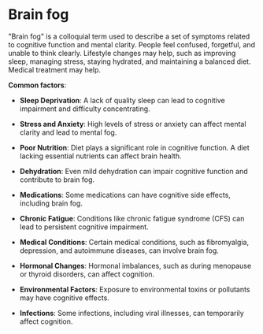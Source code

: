 [//]: # (source: ?)
[//]: # (tags: conditions)

# Brain fog

"Brain fog" is a colloquial term used to describe a set of symptoms related to cognitive function and mental clarity. People feel confused, forgetful, and unable to think clearly. Lifestyle changes may help, such as improving sleep, managing stress, staying hydrated, and maintaining a balanced diet. Medical treatment may help.

**Common factors**:

* **Sleep Deprivation**: A lack of quality sleep can lead to cognitive impairment and difficulty concentrating.

* **Stress and Anxiety**: High levels of stress or anxiety can affect mental clarity and lead to mental fog.

* **Poor Nutrition**: Diet plays a significant role in cognitive function. A diet lacking essential nutrients can affect brain health.

* **Dehydration**: Even mild dehydration can impair cognitive function and contribute to brain fog.

* **Medications**: Some medications can have cognitive side effects, including brain fog.

* **Chronic Fatigue**: Conditions like chronic fatigue syndrome (CFS) can lead to persistent cognitive impairment.

* **Medical Conditions**: Certain medical conditions, such as fibromyalgia, depression, and autoimmune diseases, can involve brain fog.

* **Hormonal Changes**: Hormonal imbalances, such as during menopause or thyroid disorders, can affect cognition.

* **Environmental Factors**: Exposure to environmental toxins or pollutants may have cognitive effects.

* **Infections**: Some infections, including viral illnesses, can temporarily affect cognition.
